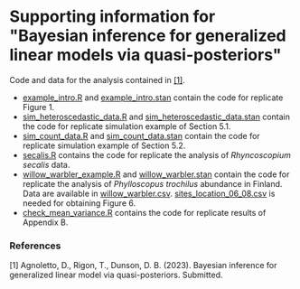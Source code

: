 # Supporting information for "Bayesian inference for generalized linear models via quasi-posteriors"

Code and data for the analysis contained in [[1]](#1).
- [example_intro.R](example_intro.R) and [example_intro.stan](example_intro.stan) contain the code for replicate Figure 1.
- [sim_heteroscedastic_data.R](sim_heteroscedastic_data.R) and [sim_heteroscedastic_data.stan](sim_heteroscedastic_data.stan) contain the code for replicate simulation example of Section 5.1.
- [sim_count_data.R](sim_count_data.R) and [sim_count_data.stan](sim_count_data.stan) contain the code for replicate simulation example of Section 5.2.
- [secalis.R](secalis.R) contains the code for replicate the analysis of *Rhyncoscopium secalis* data.
- [willow_warbler_example.R](willow_warbler_example.R) and [willow_warbler.stan](willow_warbler.stan) contain the code for replicate the analysis of *Phylloscopus trochilus* abundance in Finland. Data are available in [willow_warbler.csv](willow_warbler.csv). [sites_location_06_08.csv](sites_location_06_08.csv) is needed for obtaining Figure 6.
- [check_mean_variance.R](check_mean_variance.R) contains the code for replicate results of Appendix B.

### References
<a id="1">[1]</a> 
Agnoletto, D., Rigon, T., Dunson, D. B. (2023).
Bayesian inference for generalized linear model via quasi-posteriors.
Submitted.
